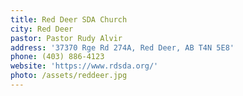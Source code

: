```yaml
---
title: Red Deer SDA Church
city: Red Deer
pastor: Pastor Rudy Alvir
address: '37370 Rge Rd 274A, Red Deer, AB T4N 5E8'
phone: (403) 886-4123
website: 'https://www.rdsda.org/'
photo: /assets/reddeer.jpg
---
```

